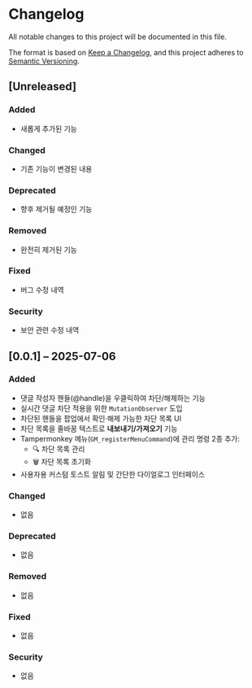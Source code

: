 # Changelog

All notable changes to this project will be documented in this file.

The format is based on [Keep a Changelog](https://keepachangelog.com/en/1.1.0/),
and this project adheres to [Semantic Versioning](https://semver.org/spec/v2.0.0.html).

## [Unreleased]

### Added

- 새롭게 추가된 기능

### Changed

- 기존 기능이 변경된 내용

### Deprecated

- 향후 제거될 예정인 기능

### Removed

- 완전히 제거된 기능

### Fixed

- 버그 수정 내역

### Security

- 보안 관련 수정 내역

## [0.0.1] – 2025-07-06

### Added

- 댓글 작성자 핸들(@handle)을 우클릭하여 차단/해제하는 기능
- 실시간 댓글 차단 적용을 위한 `MutationObserver` 도입
- 차단된 핸들을 팝업에서 확인·해제 가능한 차단 목록 UI
- 차단 목록을 줄바꿈 텍스트로 **내보내기/가져오기** 기능
- Tampermonkey 메뉴(`GM_registerMenuCommand`)에 관리 명령 2종 추가:
  - 🔍 차단 목록 관리
  - 🗑️ 차단 목록 초기화
- 사용자용 커스텀 토스트 알림 및 간단한 다이얼로그 인터페이스

### Changed

- 없음

### Deprecated

- 없음

### Removed

- 없음

### Fixed

- 없음

### Security

- 없음
